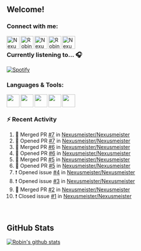 
<!-- Allgemeine Notizen
	Die Icons sind unter diesen beiden Links zu finden:
	GitHub Repo: https://github.com/simple-icons/simple-icons
		> raw.githubusercontent ist erreichbar über Kontextmenü auf Bild und "Bild in neuem Tab öffnen"
	Simple Icons: https://cdn.jsdelivr.net/npm/simple-icons@3/icons/
 -->


## Welcome!

### Connect with me:
[<img align="left" alt="Nexusmeister | Twitter" width="35px" src="https://cdn.jsdelivr.net/npm/simple-icons@v3/icons/twitter.svg" />][twitter]
[<img align="left" alt="Robin Kaltenbach | Xing" width="35px" src="https://cdn.jsdelivr.net/npm/simple-icons@3.13.0/icons/xing.svg" />][xing]
[<img align="left" alt="Nexusmeister | Twitch" width="35px" src="https://simpleicons.org/icons/twitch.svg" />][twitch]
[<img align="left" alt="Robin Kaltenbach | Stack Overflow" width="35px" src="https://cdn.jsdelivr.net/npm/simple-icons@3.13.0/icons/stackoverflow.svg" />][stackOverflow]
[<img align="left" alt="Nexusmeister | Steam" width="35px" src="https://cdn.jsdelivr.net/npm/simple-icons@3.13.0/icons/steam.svg" />][steam]

<br />

### Currently listening to... 🎧

[![Spotify](https://spotify-now-playing.nexusmeister.vercel.app/api/spotify)](https://open.spotify.com/user/xkaltix?si=h_gYbj2sTlamJW9soY9fnQ)

### Languages & Tools:

<img width="35px" align="left" src="https://raw.githubusercontent.com/simple-icons/simple-icons/develop/icons/dot-net.svg" />
<img width="35px" align="left" src="https://raw.githubusercontent.com/simple-icons/simple-icons/develop/icons/csharp.svg" />
<img width="35px" align="left" src="https://raw.githubusercontent.com/simple-icons/simple-icons/develop/icons/visualstudio.svg" />
<img width="35px" align="left" src="https://raw.githubusercontent.com/simple-icons/simple-icons/develop/icons/microsoftsqlserver.svg" />
<img width="35px" align="left" src="https://github.com/simple-icons/simple-icons/blob/develop/icons/xamarin.svg" />

<br/>
<br/>

### :zap: Recent Activity
<!--START_SECTION:activity-->
1. 🎉 Merged PR [#7](https://github.com/Nexusmeister/Nexusmeister/pull/7) in [Nexusmeister/Nexusmeister](https://github.com/Nexusmeister/Nexusmeister)
2. 💪 Opened PR [#7](https://github.com/Nexusmeister/Nexusmeister/pull/7) in [Nexusmeister/Nexusmeister](https://github.com/Nexusmeister/Nexusmeister)
3. 🎉 Merged PR [#6](https://github.com/Nexusmeister/Nexusmeister/pull/6) in [Nexusmeister/Nexusmeister](https://github.com/Nexusmeister/Nexusmeister)
4. 💪 Opened PR [#6](https://github.com/Nexusmeister/Nexusmeister/pull/6) in [Nexusmeister/Nexusmeister](https://github.com/Nexusmeister/Nexusmeister)
5. 🎉 Merged PR [#5](https://github.com/Nexusmeister/Nexusmeister/pull/5) in [Nexusmeister/Nexusmeister](https://github.com/Nexusmeister/Nexusmeister)
6. 💪 Opened PR [#5](https://github.com/Nexusmeister/Nexusmeister/pull/5) in [Nexusmeister/Nexusmeister](https://github.com/Nexusmeister/Nexusmeister)
7. ❗️ Opened issue [#4](https://github.com/Nexusmeister/Nexusmeister/issues/4) in [Nexusmeister/Nexusmeister](https://github.com/Nexusmeister/Nexusmeister)
8. ❗️ Opened issue [#3](https://github.com/Nexusmeister/Nexusmeister/issues/3) in [Nexusmeister/Nexusmeister](https://github.com/Nexusmeister/Nexusmeister)
9. 🎉 Merged PR [#2](https://github.com/Nexusmeister/Nexusmeister/pull/2) in [Nexusmeister/Nexusmeister](https://github.com/Nexusmeister/Nexusmeister)
10. ❗️ Closed issue [#1](https://github.com/Nexusmeister/Nexusmeister/issues/1) in [Nexusmeister/Nexusmeister](https://github.com/Nexusmeister/Nexusmeister)
<!--END_SECTION:activity-->
 
 <br/>

## GitHub Stats
[![Robin's github stats](https://github-readme-stats.vercel.app/api?username=nexusmeister&count_private=true&show_icons=true&theme=dark)](https://github.com/anuraghazra/github-readme-stats)

[twitter]: https://twitter.com/skcnex
[xing]: https://www.xing.com/profile/Robin_Kaltenbach3
[twitch]: https://www.twitch.tv/nexusmeister
[stackOverflow]: https://stackoverflow.com/users/10840553/robin-kaltenbach
[steam]: https://steamcommunity.com/id/nexusmeister